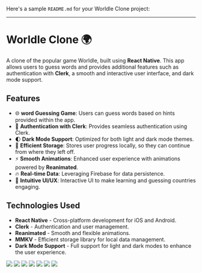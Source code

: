 Here's a sample `README.md` for your Worldle Clone project:

---

# Worldle Clone 🌍

A clone of the popular game Worldle, built using **React Native**. This app allows users to guess words and provides additional features such as authentication with **Clerk**, a smooth and interactive user interface, and dark mode support.

## Features

- 🌐 **word Guessing Game**: Users can guess words based on hints provided within the app.
- 🔐 **Authentication with Clerk**: Provides seamless authentication using Clerk.
- 🌓 **Dark Mode Support**: Optimized for both light and dark mode themes.
- 💾 **Efficient Storage**: Stores user progress locally, so they can continue from where they left off.
- ⚡ **Smooth Animations**: Enhanced user experience with animations powered by **Reanimated**.
- 🔥 **Real-time Data**: Leveraging Firebase for data persistence.
- 🧩 **Intuitive UI/UX**: Interactive UI to make learning and guessing countries engaging.

## Technologies Used

- **React Native** - Cross-platform development for iOS and Android.
- **Clerk** - Authentication and user management.
- **Reanimated** - Smooth and flexible animations.
- **MMKV** - Efficient storage library for local data management.
- **Dark Mode Support** - Full support for light and dark modes to enhance the user experience.



![](/image1.png)
![](/image2.png)
![](/image3.png)
![](/image4.png)
![](/image5.png)
![](/image6.png)
![](/image7.png)

